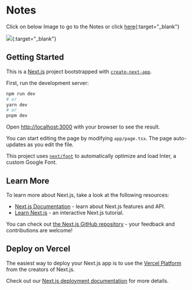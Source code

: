 # Notes 
Click on below Image to go to the Notes or click [here](https://drive.google.com/file/d/1sq_1vC3wzVjBFFDnZbciRYvLSDd0_Bz6/view?usp=sharing){:target="_blank"}

[
![](https://www.studiosity.com/hs-fs/hubfs/DTC/09.blog/Note-taking-tumblr_-REVISEORDIE.jpg?width=750&height=562&name=Note-taking-tumblr_-REVISEORDIE.jpg)](https://drive.google.com/file/d/1sq_1vC3wzVjBFFDnZbciRYvLSDd0_Bz6/view?usp=sharing){:target="_blank"}



## Getting Started
This is a [Next.js](https://nextjs.org/) project bootstrapped with [`create-next-app`](https://github.com/vercel/next.js/tree/canary/packages/create-next-app).

First, run the development server:

```bash
npm run dev
# or
yarn dev
# or
pnpm dev
```

Open [http://localhost:3000](http://localhost:3000) with your browser to see the result.

You can start editing the page by modifying `app/page.tsx`. The page auto-updates as you edit the file.

This project uses [`next/font`](https://nextjs.org/docs/basic-features/font-optimization) to automatically optimize and load Inter, a custom Google Font.

## Learn More

To learn more about Next.js, take a look at the following resources:

- [Next.js Documentation](https://nextjs.org/docs) - learn about Next.js features and API.
- [Learn Next.js](https://nextjs.org/learn) - an interactive Next.js tutorial.

You can check out [the Next.js GitHub repository](https://github.com/vercel/next.js/) - your feedback and contributions are welcome!

## Deploy on Vercel

The easiest way to deploy your Next.js app is to use the [Vercel Platform](https://vercel.com/new?utm_medium=default-template&filter=next.js&utm_source=create-next-app&utm_campaign=create-next-app-readme) from the creators of Next.js.

Check out our [Next.js deployment documentation](https://nextjs.org/docs/deployment) for more details.
